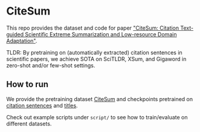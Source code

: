 # CiteSum
This repo provides the dataset and code for paper ["CiteSum: Citation Text-guided Scientific Extreme Summarization and Low-resource Domain Adaptation"](https://arxiv.org/abs/2205.06207).

TLDR: By pretraining on (automatically extracted) citation sentences in scientific papers, we achieve SOTA on SciTLDR, XSum, and Gigaword in zero-shot and/or few-shot settings.


## How to run
We provide the pretraining dataset [CiteSum](https://drive.google.com/file/d/1ndHCREXGSPnDUNllladh9qCtayqbXAfJ/view?usp=sharing) and checkpoints pretrained on [citation sentences](https://drive.google.com/drive/folders/1M76z4GDToTPEUzsQLfqKHP4p44t2tSls?usp=sharing) and [titles](https://drive.google.com/drive/folders/1Hr4EiMsmsQZb2HG4KF0jw4Anx9Ds8_Wp?usp=sharing).

Check out example scripts under `script/` to see how to train/evaluate on different datasets.




